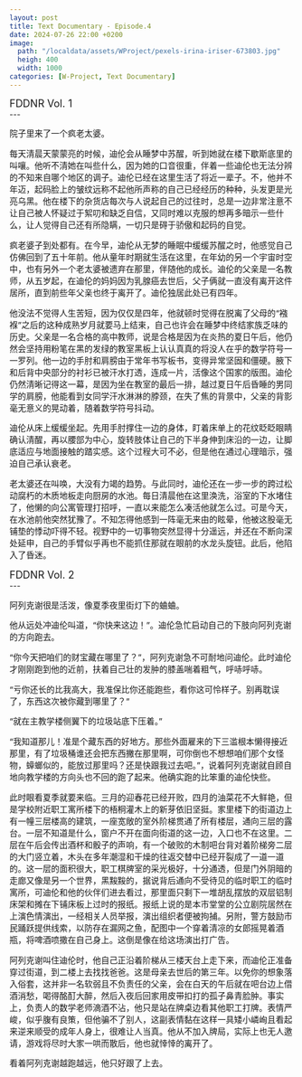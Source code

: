 ```yaml
---
layout: post
title: Text Documentary - Episode.4
date: 2024-07-26 22:00 +0200
image:
  path: "/localdata/assets/WProject/pexels-irina-iriser-673803.jpg"
  heigh: 400
  width: 1000
categories: [W-Project, Text Documentary]
---
```


<style>
p {font-size:0.92rem;}
</style>

<div align='left'><font size='4'> FDDNR Vol. 1 </font></div>
---

院子里来了一个疯老太婆。

每天清晨天蒙蒙亮的时候，迪伦会从睡梦中苏醒，听到她就在楼下歇斯底里的叫嚷。他听不清她在叫些什么，因为她的口音很重，伴着一些迪伦也无法分辨的不知来自哪个地区的调子。迪伦已经在这里生活了将近一辈子。不，他并不年迈，起码脸上的皱纹远称不起他所声称的自己已经经历的种种，头发更是光亮乌黑。他在楼下的杂货店每次与人说起自己的过往时，总是一边非常注意不让自己被人怀疑过于絮叨和缺乏自信，又同时难以克服的想再多暗示一些什么，让人觉得自己还有所隐瞒，一切只是碍于骄傲和起码的自觉。

疯老婆子到处都有。在今早，迪伦从无梦的睡眠中缓缓苏醒之时，他感觉自己仿佛回到了五十年前。他从童年时期就生活在这里，在年幼的另一个宇宙时空中，也有另外一个老太婆被遗弃在那里，伴随他的成长。迪伦的父亲是一名教师，从五岁起，在迪伦的妈妈因为乳腺癌去世后，父子俩就一直没有离开这件居所，直到前些年父亲也终于离开了。迪伦独居此处已有四年。

他没法不觉得人生苦短，因为仅仅是四年，他就顿时觉得在脱离了父母的“襁褓”之后的这种成熟岁月就要马上结束，自己也许会在睡梦中终结家族乏味的历史。父亲是一名合格的高中教师，说是合格是因为在炎热的夏日午后，他仍然会坚持用粉笔在黑的发绿的教室黑板上认认真真的将没人在乎的数学符号一一罗列。他一边的手肘和肩膀由于常年书写板书，变得异常坚固和僵硬。腋下和后背中央部分的衬衫已被汗水打透，连成一片，活像这个国家的版图。迪伦仍然清晰记得这一幕，是因为坐在教室的最后一排，越过夏日午后昏睡的男同学的肩膀，他能看到女同学汗水淋淋的脖颈，在失了焦的背景中，父亲的背影毫无意义的晃动着，随着数学符号抖动。

迪伦从床上缓缓坐起。先用手肘撑住一边的身体，盯着床单上的花纹眨眨眼睛确认清醒，再以腰部为中心，旋转肢体让自己的下半身伸到床沿的一边，让脚底适应与地面接触的踏实感。这个过程大可不必，但是他在通过心理暗示，强迫自己承认衰老。

老太婆还在叫唤，大没有力竭的趋势。与此同时，迪伦还在一步一步的跨过松动腐朽的木质地板走向厨房的水池。每日清晨他在这里涣洗，浴室的下水堵住了，他懒的向公寓管理打招呼，一直以来能怎么凑活他就怎么过。可是今天，在水池前他突然犹豫了。不知怎得他感到一阵毫无来由的眩晕，他被这股毫无铺垫的悸动吓得不轻。视野中的一切事物突然显得十分遥远，并还在不断向深处延申，自己的手臂似乎再也不能抓住那就在眼前的水龙头旋钮。此后，他陷入了昏迷。

<div align='left'><font size='4'> FDDNR Vol. 2 </font></div>
---

阿列克谢很是活泼，像夏季夜里街灯下的蛐蛐。

他从远处冲迪伦叫道，“你快来这边！”。迪伦急忙启动自己的下肢向阿列克谢的方向跑去。

“你今天把咱们的财宝藏在哪里了？”，阿列克谢急不可耐地问迪伦。此时迪伦才刚刚跑到他的近前，扶着自己壮的发肿的膝盖喘着粗气，呼哧呼哧。

“亏你还长的比我高大，我准保比你还能跑些，看你这可怜样子。别再耽误了，东西这次被你藏到哪里了？”

“就在主教学楼侧翼下的垃圾站底下压着。”

“我知道那儿！准是个藏东西的好地方。那些外面雇来的下三滥根本懒得接近那里，有了垃圾桶谁还会把东西撇在那里啊，可你倒也不想想咱们那个女怪物，蟑螂似的，能放过那里吗？还是快跟我过去吧。”，说着阿列克谢就自顾自地向教学楼的方向头也不回的跑了起来。他确实跑的比笨重的迪伦快些。

此时眼看夏季就要来临。三月的迎春花已经开败，四月的油菜花不大鲜艳，但是学校附近职工寓所楼下的梧桐灌木上的新芽依旧坚挺。家里楼下的街道边上有一幢三层楼高的建筑，一座宽敞的室外阶梯贯通了所有楼层，通向三层的露台。一层不知道是什么，窗户不开在面向街道的这一边，入口也不在这里。二层在午后会传出酒杯和骰子的声响，有一个破败的木制吧台背对着阶梯旁二层的大门竖立着，木头在多年潮湿和干燥的往返交替中已经开裂成了一道一道的。这一层的面积很大，职工棋牌室的采光极好，十分通透，但是门外阴暗的走廊又像是另一个世界，黑黢黢的，据说背后通向不受待见的临时职工的临时寓所，可迪伦和他的伙伴们进去看过，那里面只剩下一堆胡乱摆放的双层铝制床架和摊在下铺床板上过时的报纸。报纸上说的是本市堂堂的公立剧院居然在上演色情演出，一经相关人员举报，演出组织者便被拘捕。另附，警方鼓励市民踊跃提供线索，以防存在漏网之鱼，配图中一个穿着清凉的女郎摇晃着酒瓶，将啤酒喷撒在自己身上。这倒是像在给这场演出打广告。

阿列克谢叫住迪伦时，他自己正沿着阶梯从三楼天台上走下来，而迪伦正准备穿过街道，到二楼上去找找爸爸。这是母亲去世后的第三年。以免你的想象落入俗套，这并非一名软弱且不负责任的父亲，会在白天的午后就在吧台边上借酒消愁，喝得酩酊大醉，然后入夜后回家用皮带扣打的孤子鼻青脸肿。事实上，负责人的数学老师滴酒不沾，他只是站在牌桌边看其他职工打牌。表情严峻，似乎腹有良策，但他骗不了别人，这副表情黏在这样一具矮小嶙峋且看起来逆来顺受的成年人身上，很难让人当真。他从不加入牌局，实际上也无人邀请，游戏将尽时大家一哄而散后，他也就悻悻的离开了。

看着阿列克谢越跑越远，他只好跟了上去。